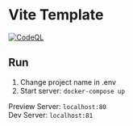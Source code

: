 # Vite Template

[![CodeQL](https://github.com/g-modules/vite-template/actions/workflows/codeql-analysis.yml/badge.svg)](https://github.com/g-modules/vite-template/actions/workflows/codeql-analysis.yml)

## Run
1. Change project name in .env
2. Start server: `docker-compose up`  

Preview Server: `localhost:80`  
Dev Server: `localhost:81`  

